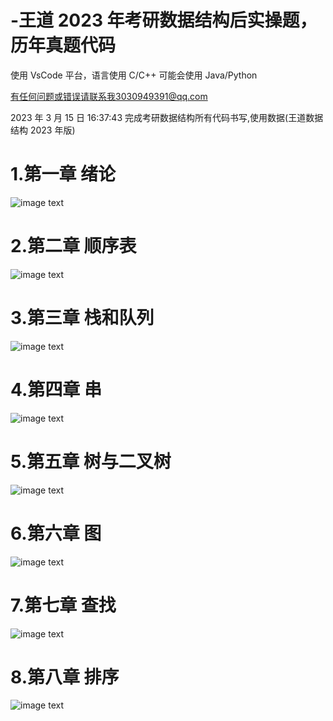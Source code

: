 # -王道 2023 年考研数据结构后实操题，历年真题代码

使用 VsCode 平台，语言使用 C/C++ 可能会使用 Java/Python

有任何问题或错误请联系我3030949391@qq.com

2023 年 3 月 15 日 16:37:43 完成考研数据结构所有代码书写,使用数据(王道数据结构 2023 年版)


# 1.第一章 绪论
![image text](./%E6%80%9D%E7%BB%B4%E5%AF%BC%E5%9B%BE%E6%80%BB%E7%BB%93/png/%E6%95%B0%E6%8D%AE%E7%BB%93%E6%9E%84%E7%AC%AC%E4%B8%80%E7%AB%A0%E7%BB%AA%E8%AE%BA.png)

# 2.第二章 顺序表
![image text](./%E6%80%9D%E7%BB%B4%E5%AF%BC%E5%9B%BE%E6%80%BB%E7%BB%93/png/%E6%95%B0%E6%8D%AE%E7%BB%93%E6%9E%84%E7%AC%AC%E4%BA%8C%E7%AB%A0%E7%BA%BF%E6%80%A7%E8%A1%A8.png)

# 3.第三章 栈和队列
![image text](./%E6%80%9D%E7%BB%B4%E5%AF%BC%E5%9B%BE%E6%80%BB%E7%BB%93/png/%E6%95%B0%E6%8D%AE%E7%BB%93%E6%9E%84%E7%AC%AC%E4%B8%89%E7%AB%A0%E9%98%9F%E5%88%97%E5%92%8C%E6%95%B0%E7%BB%84.png)

# 4.第四章 串
![image text](./%E6%80%9D%E7%BB%B4%E5%AF%BC%E5%9B%BE%E6%80%BB%E7%BB%93/png/%E6%95%B0%E6%8D%AE%E7%BB%93%E6%9E%84%E7%AC%AC%E5%9B%9B%E7%AB%A0%E4%B8%B2.png)

# 5.第五章 树与二叉树
![image text](./%E6%80%9D%E7%BB%B4%E5%AF%BC%E5%9B%BE%E6%80%BB%E7%BB%93/png/%E6%95%B0%E6%8D%AE%E7%BB%93%E6%9E%84%E7%AC%AC%E4%BA%94%E7%AB%A0%E6%A0%91%E4%B8%8E%E4%BA%8C%E5%8F%89%E6%A0%91.png)

# 6.第六章 图
![image text](./%E6%80%9D%E7%BB%B4%E5%AF%BC%E5%9B%BE%E6%80%BB%E7%BB%93/png/%E6%95%B0%E6%8D%AE%E7%BB%93%E6%9E%84%E7%AC%AC%E5%85%AD%E7%AB%A0%E5%9B%BE.png)

# 7.第七章 查找
![image text](./%E6%80%9D%E7%BB%B4%E5%AF%BC%E5%9B%BE%E6%80%BB%E7%BB%93/png/%E6%95%B0%E6%8D%AE%E7%BB%93%E6%9E%84%E7%AC%AC%E4%B8%83%E7%AB%A0%E6%9F%A5%E6%89%BE.png)

# 8.第八章 排序
![image text](./%E6%80%9D%E7%BB%B4%E5%AF%BC%E5%9B%BE%E6%80%BB%E7%BB%93/png/%E6%95%B0%E6%8D%AE%E7%BB%93%E6%9E%84%E7%AC%AC%E5%85%AB%E7%AB%A0%E6%8E%92%E5%BA%8F.png)